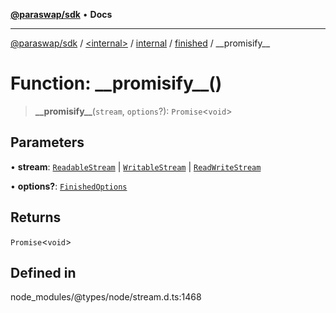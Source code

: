 [**@paraswap/sdk**](../../../../../../README.md) • **Docs**

***

[@paraswap/sdk](../../../../../../globals.md) / [\<internal\>](../../../../../README.md) / [internal](../../../README.md) / [finished](../README.md) / \_\_promisify\_\_

# Function: \_\_promisify\_\_()

> **\_\_promisify\_\_**(`stream`, `options`?): `Promise`\<`void`\>

## Parameters

• **stream**: [`ReadableStream`](../../../../../interfaces/ReadableStream.md) \| [`WritableStream`](../../../../../interfaces/WritableStream.md) \| [`ReadWriteStream`](../../../../../interfaces/ReadWriteStream.md)

• **options?**: [`FinishedOptions`](../../../interfaces/FinishedOptions.md)

## Returns

`Promise`\<`void`\>

## Defined in

node\_modules/@types/node/stream.d.ts:1468
